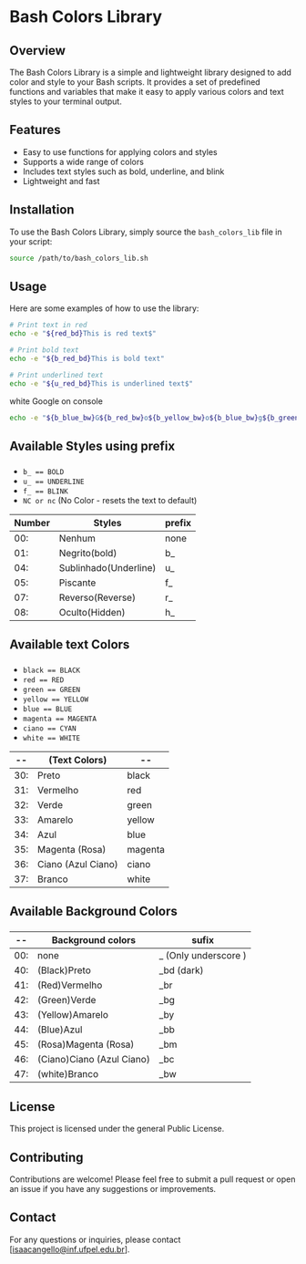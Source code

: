 # Bash Colors Library

## Overview

The Bash Colors Library is a simple and lightweight library designed to add color and style to your Bash scripts. It provides a set of predefined functions and variables that make it easy to apply various colors and text styles to your terminal output.

## Features

- Easy to use functions for applying colors and styles
- Supports a wide range of colors
- Includes text styles such as bold, underline, and blink
- Lightweight and fast

## Installation

To use the Bash Colors Library, simply source the `bash_colors_lib` file in your script:

```bash
source /path/to/bash_colors_lib.sh
```

## Usage

Here are some examples of how to use the library:

```bash
# Print text in red
echo -e "${red_bd}This is red text$"

# Print bold text
echo -e "${b_red_bd}This is bold text"

# Print underlined text
echo -e "${u_red_bd}This is underlined text$"
```
white Google on console

```bash
echo -e "${b_blue_bw}G${b_red_bw}o${b_yellow_bw}o${b_blue_bw}g${b_green_bw}l${b_red_bw}e${white_bd}" //  : Google
```

### #################################################################################
## Available Styles using prefix
### #################################################################################

- `b_ == BOLD`  
- `u_ == UNDERLINE`
- `f_ == BLINK`
- `NC or nc` (No Color - resets the text to default)


Number| Styles |prefix
------------- | -------------|-------------
 00: |Nenhum |               none
 01: |Negrito(bold)|         b_
 04: |Sublinhado(Underline)| u_
 05: |Piscante |             f_
 07: |Reverso(Reverse)|      r_
 08: |Oculto(Hidden)|        h_

### ##################################################################################
## Available text Colors
### ##################################################################################

- `black == BLACK`
- `red == RED`
- `green == GREEN`
- `yellow == YELLOW`
- `blue == BLUE`
- `magenta == MAGENTA`
- `ciano == CYAN`
- `white == WHITE`



 --|(Text Colors)|--
 ------------- | -------------|-------------
 30:| Preto|                 black
 31:| Vermelho|              red
 32:| Verde  |               green
 33:| Amarelo |              yellow
 34:| Azul|                  blue
 35:| Magenta (Rosa)|        magenta
 36:| Ciano (Azul Ciano)|    ciano
 37:| Branco|                white


### ##################################################################################

## Available Background Colors

### ##################################################################################

 --|Background colors|sufix
 ------------- | -------------|-------------
 00:| none |                 _  (Only underscore )
 40:| (Black)Preto|                 _bd (dark)
 41:| (Red)Vermelho|              _br
 42:| (Green)Verde |                _bg
 43:| (Yellow)Amarelo |              _by
 44:| (Blue)Azul |                 _bb
 45:| (Rosa)Magenta (Rosa) |       _bm
 46:| (Ciano)Ciano (Azul Ciano) |   _bc
 47:| (white)Branco |               _bw


## License


This project is licensed under the general Public License.

## Contributing

Contributions are welcome! Please feel free to submit a pull request or open an issue if you have any suggestions or improvements.

## Contact

For any questions or inquiries, please contact [isaacangello@inf.ufpel.edu.br].
